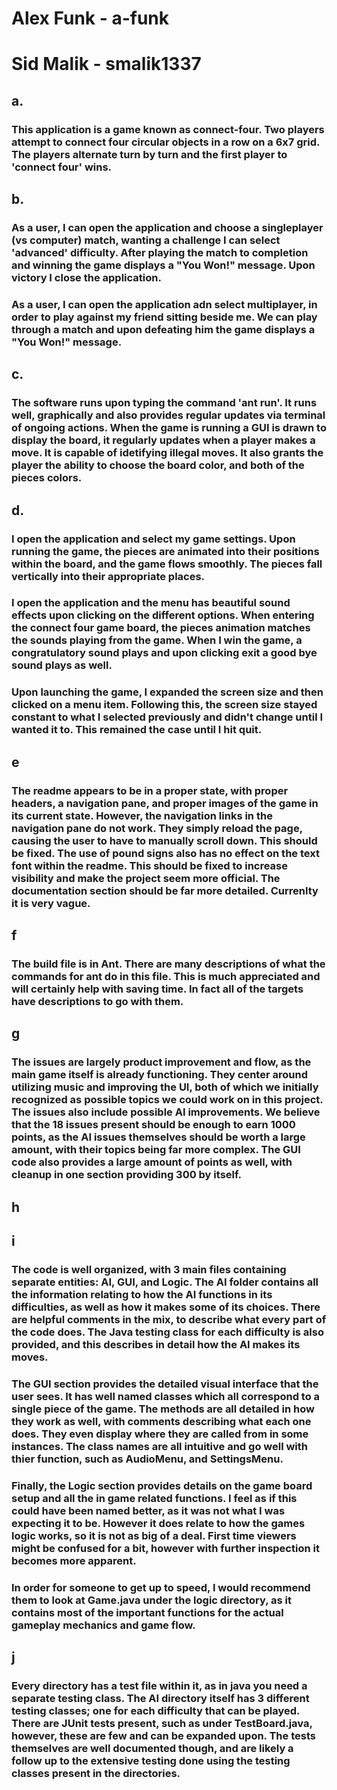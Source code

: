 # Alex Funk - a-funk
# Sid Malik - smalik1337

## a.
### This application is a game known as connect-four.  Two players attempt to connect four circular objects in a row on a 6x7 grid. The players alternate turn by turn and the first player to 'connect four' wins.  

## b.
### As a user, I can open the application and choose a singleplayer (vs computer) match, wanting a challenge I can select 'advanced' difficulty. After playing the match to completion and winning the game displays a "You Won!" message. Upon victory I close the application.       
### As a user, I can open the application adn select multiplayer, in order to play against my friend sitting beside me.  We can play through a match and upon defeating him the game displays a "You Won!" message.

## c. 
### The software runs upon typing the command 'ant run'.  It runs well, graphically and also provides regular updates via terminal of ongoing actions.  When the game is running a GUI is drawn to display the board, it regularly updates when a player makes a move.  It is capable of idetifying illegal moves.  It also grants the player the ability to choose the board color, and both of the pieces colors.  

## d.
### I open the application and select my game settings. Upon running the game, the pieces are animated into their positions within the board, and the game flows smoothly. The pieces fall vertically into their appropriate places. 

### I open the application and the menu has beautiful sound effects upon clicking on the different options. When entering the connect four game board, the pieces animation matches the sounds playing from the game. When I win the game, a congratulatory sound plays and upon clicking exit a good bye sound plays as well.

### Upon launching the game, I expanded the screen size and then clicked on a menu item. Following this, the screen size stayed constant to what I selected previously and didn't change until I wanted it to. This remained the case until I hit quit.

## e
### The readme appears to be in a proper state, with proper headers, a navigation pane, and proper images of the game in its current state. However, the navigation links in the navigation pane do not work. They simply reload the page, causing the user to have to manually scroll down. This should be fixed. The use of pound signs also has no effect on the text font within the readme. This should be fixed to increase visibility and make the project seem more official. The documentation section should be far more detailed. Currenlty it is very vague.

## f
### The build file is in Ant. There are many descriptions of what the commands for ant do in this file. This is much appreciated and will certainly help with saving time. In fact all of the targets have descriptions to go with them.

## g
### The issues are largely product improvement and flow, as the main game itself is already functioning. They center around utilizing music and improving the UI, both of which we initially recognized as possible topics we could work on in this project. The issues also include possible AI improvements. We believe that the 18 issues present should be enough to earn 1000 points, as the AI issues themselves should be worth a large amount, with their topics being far more complex. The GUI code also provides a large amount of points as well, with cleanup in one section providing 300 by itself.

## h
###


## i
### The code is well organized, with 3 main files containing separate entities: AI, GUI, and Logic. The AI folder contains all the information relating to how the AI functions in its difficulties, as well as how it makes some of its choices. There are helpful comments in the mix, to describe what every part of the code does. The Java testing class for each difficulty is also provided, and this describes in detail how the AI makes its moves.
### The GUI section provides the detailed visual interface that the user sees. It has well named classes which all correspond to a single piece of the game. The methods are all detailed in how they work as well, with comments describing what each one does. They even display where they are called from in some instances. The class names are all intuitive and go well with thier function, such as AudioMenu, and SettingsMenu.
### Finally, the Logic section provides details on the game board setup and all the in game related functions. I feel as if this could have been named better, as it was not what I was expecting it to be. However it does relate to how the games logic works, so it is not as big of a deal. First time viewers might be confused for a bit, however with further inspection it becomes more apparent.
### In order for someone to get up to speed, I would recommend them to look at Game.java under the logic directory, as it contains most of the important functions for the actual gameplay mechanics and game flow.

## j
### Every directory has a test file within it, as in java you need a separate testing class. The AI directory itself has 3 different testing classes; one for each difficulty that can be played. There are JUnit tests present, such as under TestBoard.java, however, these are few and can be expanded upon. The tests themselves are well documented though, and are likely a follow up to the extensive testing done using the testing classes present in the directories.
